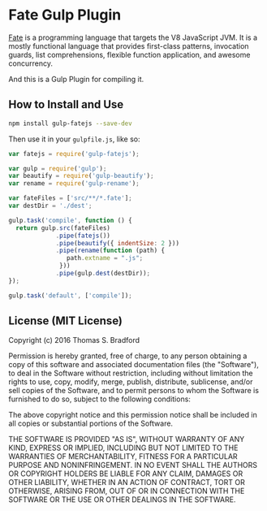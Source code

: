 # Fate Gulp Plugin

[Fate](http://www.fate-lang.org/) is a programming language that targets the V8 JavaScript JVM.  It is a mostly functional language that provides first-class patterns, invocation guards, list comprehensions, flexible function application, and awesome concurrency.

And this is a Gulp Plugin for compiling it.

## How to Install and Use

```bash
npm install gulp-fatejs --save-dev
```

Then use it in your `gulpfile.js`, like so:

```javascript
var fatejs = require('gulp-fatejs');

var gulp = require('gulp');
var beautify = require('gulp-beautify');
var rename = require('gulp-rename');

var fateFiles = ['src/**/*.fate'];
var destDir = './dest';

gulp.task('compile', function () {
  return gulp.src(fateFiles)
             .pipe(fatejs())
             .pipe(beautify({ indentSize: 2 }))
             .pipe(rename(function (path) {
                path.extname = ".js";
              }))
             .pipe(gulp.dest(destDir));
});

gulp.task('default', ['compile']);
```

## License (MIT License)
Copyright (c) 2016 Thomas S. Bradford

Permission is hereby granted, free of charge, to any person
obtaining a copy of this software and associated documentation
files (the "Software"), to deal in the Software without
restriction, including without limitation the rights to use,
copy, modify, merge, publish, distribute, sublicense, and/or
sell copies of the Software, and to permit persons to whom the
Software is furnished to do so, subject to the following
conditions:

The above copyright notice and this permission notice shall be
included in all copies or substantial portions of the Software.

THE SOFTWARE IS PROVIDED "AS IS", WITHOUT WARRANTY OF ANY KIND,
EXPRESS OR IMPLIED, INCLUDING BUT NOT LIMITED TO THE WARRANTIES
OF MERCHANTABILITY, FITNESS FOR A PARTICULAR PURPOSE AND
NONINFRINGEMENT. IN NO EVENT SHALL THE AUTHORS OR COPYRIGHT
HOLDERS BE LIABLE FOR ANY CLAIM, DAMAGES OR OTHER LIABILITY,
WHETHER IN AN ACTION OF CONTRACT, TORT OR OTHERWISE, ARISING
FROM, OUT OF OR IN CONNECTION WITH THE SOFTWARE OR THE USE OR
OTHER DEALINGS IN THE SOFTWARE.
